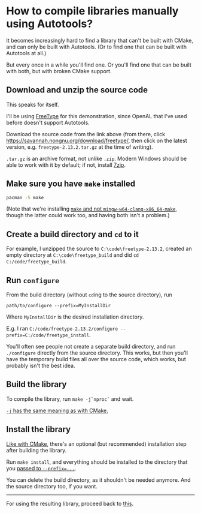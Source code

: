 # How to compile libraries manually using Autotools?

It becomes increasingly hard to find a library that can't be built with CMake, and can only be built with Autotools. (Or to find one that can be built with Autotools at all.)

But every once in a while you'll find one. Or you'll find one that can be built with both, but with broken CMake support.

## Download and unzip the source code

This speaks for itself.

I'll be using [FreeType](https://freetype.org/download.html) for this demonstration, since OpenAL that I've used before doesn't support Autotools.

Download the source code from the link above (from there, click https://savannah.nongnu.org/download/freetype/, then click on the latest version, e.g. `freetype-2.13.2.tar.gz` at the time of writing).

`.tar.gz` is an archive format, not unlike `.zip`. Modern Windows should be able to work with it by default; if not, install [7zip](https://www.7-zip.org/).

## Make sure you have `make` installed

```sh
pacman -S make
```
(Note that we're installing [`make` and not `mingw-w64-clang-x86_64-make`](/different_flavors_of_make.md), though the latter could work too, and having both isn't a problem.)

## Create a build directory and `cd` to it

For example, I unzipped the source to `C:\code\freetype-2.13.2`, created an empty directory at `C:\code\freetype_build` and did `cd C:/code/freetype_build`.

## Run `configure`

From the build directory (without `cd`ing to the source directory), run

```
path/to/configure --prefix=MyInstallDir
```
Where `MyInstallDir` is the desired installation directory.

E.g. I ran `C:/code/freetype-2.13.2/configure --prefix=C:/code/freetype_install`.

You'll often see people not create a separate build directory, and run `./configure` directly from the source directory. This works, but then you'll have the temporary build files all over the source code, which works, but probably isn't the best idea.

## Build the library

To compile the library, run `` make -j`nproc` `` and wait.

[`-j` has the same meaning as with CMake.](/using_libraries_compiling_manually_cmake.md#build-the-library)

## Install the library

[Like with CMake](/using_libraries_compiling_manually_cmake.md#install-the-library), there's an optional (but recommended) installation step after building the library.

Run `make install`, and everything should be installed to the directory that you [passed to `--prefix=...`](#run-configure).

You can delete the build directory, as it shouldn't be needed anymore. And the source directory too, if you want.

---

For using the resulting library, proceed back to [this](/using_libraries_compiling_manually.md#determine-the-compiler-flags).
